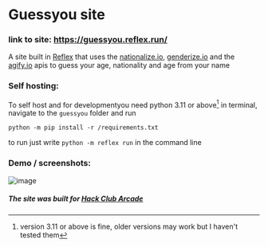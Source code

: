 # Guessyou site



### link to site: https://guessyou.reflex.run/

A site built in [Reflex](https://reflex.dev) that uses the [nationalize.io](https://nationalize.io/), [genderize.io](https://genderize.io/) and the [agify.io](https://agify.io/) apis to guess your age, nationality and age from your name



### Self hosting:
To self host and for developmentyou need python 3.11 or above[^1] 
in terminal, navigate to the `guessyou` folder and run 

`python -m pip install -r /requirements.txt`

to run just write `python -m reflex run` in the command line



[^1]:version 3.11 or above is fine, older versions may work but I haven't tested them

### Demo / screenshots:
![image](https://github.com/user-attachments/assets/0c33a1aa-a4ef-4eec-88da-c4a5a04c04ab)




##### The site was built for [Hack Club Arcade](https://hackclub.com/arcade/)
